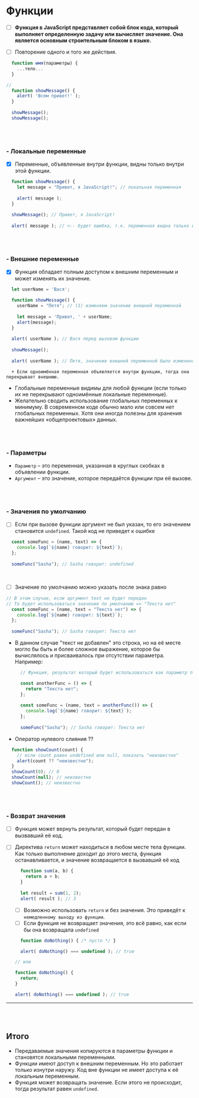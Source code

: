 # Функции

- [ ] **Функция в JavaScript представляет собой блок кода, который выполняет определенную задачу или вычисляет значение. Она является основным строительным блоком в языке.**

- [ ] Повторение одного и того же действия. 

```javascript
  function имя(параметры) {
    ...тело...
  }

//
  function showMessage() {
    alert( 'Всем привет!' );
  }
  
  showMessage();
  showMessage();
```

<br>
<br>

  <h3>- Локальные переменные</h3>

  - [x] Переменные, объявленные внутри функции, видны только внутри этой функции.

  ```javascript
    function showMessage() {
      let message = "Привет, я JavaScript!"; // локальная переменная
    
      alert( message );
    }
    
    showMessage(); // Привет, я JavaScript!
    
    alert( message ); // <-- будет ошибка, т.к. переменная видна только внутри функции
  ```

  <br>
  <br>

  <h3>- Внешние переменные</h3>

  - [x] Функция обладает полным доступом к внешним переменным и может изменять их значение.

  ```javascript
    let userName = 'Вася';

    function showMessage() {
      userName = "Петя"; // (1) изменяем значение внешней переменной
    
      let message = 'Привет, ' + userName;
      alert(message);
    }
    
    alert( userName ); // Вася перед вызовом функции
    
    showMessage();
    
    alert( userName ); // Петя, значение внешней переменной было изменено функцией
  ```

      + Если одноимённая переменная объявляется внутри функции, тогда она перекрывает внешнюю.

   + Глобальные переменные видимы для любой функции (если только их не перекрывают одноимённые локальные переменные).
   + Желательно сводить использование глобальных переменных к минимуму. В современном коде обычно мало или совсем нет глобальных переменных. Хотя они иногда полезны для хранения важнейших «общепроектовых» данных.

<br>
<br>

  <h3>- Параметры</h3>

  +  `Параметр` – это переменная, указанная в круглых скобках в объявлении функции.
  +  `Аргумент` – это значение, которое передаётся функции при её вызове.

<br>
<br>

<h3>- Значения по умолчанию</h3>

  - [ ] Если при вызове функции аргумент не был указан, то его значением становится `undefined`. Такой код не приведет к ошибке

  ```javascript
    const someFunc = (name, text) => {
      console.log(`${name} говорит: ${text}`);
    };
    
    someFunc("Sasha"); // Sasha говорит: undefined

  ```

  <br>

  - [ ] Значение по умолчанию можно указать после знака равно

  ```javascript
// В этом случае, если аргумент text не будет передан
// То будет использоваться значение по умолчанию => "Текста нет"
    const someFunc = (name, text = "Текста нет") => {
      console.log(`${name} говорит: ${text}`);
    };
    
    someFunc("Sasha"); // Sasha говорит: Текста нет
  ```
  + В данном случае "текст не добавлен" это строка, но на её месте могло бы быть и более сложное выражение, которое бы вычислялось и присваивалось при отсутствии параметра. Например:

    ```javascript
      // Функция, результат который будет использоваться как параметр по умолчанию в функции someFunc()
    
      const anotherFunc = () => {
        return "Текста нет";
      };
      
      const someFunc = (name, text = anotherFunc()) => {
        console.log(`${name} говорит: ${text}`);
      };
      
      someFunc("Sasha"); // Sasha говорит: Текста нет
    ```

  + Оператор нулевого слияния ??

  ```javascript
    function showCount(count) {
      // если count равен undefined или null, показать "неизвестно"
      alert(count ?? "неизвестно");
    }
    showCount(0); // 0
    showCount(null); // неизвестно
    showCount(); // неизвестно
  ```

<br>
<br>

<h3>- Возврат значения</h3>

  - [ ] Функция может вернуть результат, который будет передан в вызвавший её код.
  - [ ] Директива `return` может находиться в любом месте тела функции. Как только выполнение доходит до этого места, функция останавливается, и значение возвращается в вызвавший её код
  
    ```javascript
      function sum(a, b) {
        return a + b;
      }
      
      let result = sum(1, 2);
      alert( result ); // 3
    ```

    - [ ] Возможно использовать `return` и без значения. Это приведёт к `немедленному выходу из функции`.
    - [ ] Если функция не возвращает значения, это всё равно, как если бы она возвращала `undefined`
       
    ```javascript
      function doNothing() { /* пусто */ }

      alert( doNothing() === undefined ); // true

    // или

    function doNothing() {
      return;
    }
    
    alert( doNothing() === undefined ); // true
    ```

  <hr>
  <br>
  <br>

  <h2>Итого</h2>

  + Передаваемые значения копируются в параметры функции и становятся локальными переменными.
  + Функции имеют доступ к внешним переменным. Но это работает только изнутри наружу. Код вне функции не имеет доступа к её локальным переменным.
  + Функция может возвращать значение. Если этого не происходит, тогда результат равен `undefined`.
